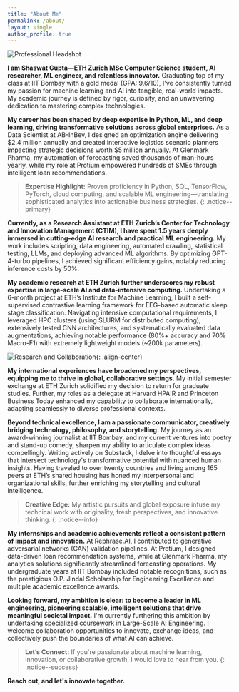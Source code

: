 ```yaml
---
title: "About Me"
permalink: /about/
layout: single
author_profile: true
---
```


![Professional Headshot](assets/about.jpg "Shaswat Gupta ETH Zurich ML Engineer")

**I am Shaswat Gupta—ETH Zurich MSc Computer Science student, AI researcher, ML engineer, and relentless innovator.** Graduating top of my class at IIT Bombay with a gold medal (GPA: 9.6/10), I've consistently turned my passion for machine learning and AI into tangible, real-world impacts. My academic journey is defined by rigor, curiosity, and an unwavering dedication to mastering complex technologies.

**My career has been shaped by deep expertise in Python, ML, and deep learning, driving transformative solutions across global enterprises.** As a Data Scientist at AB-InBev, I designed an optimization engine delivering $2.4 million annually and created interactive logistics scenario planners impacting strategic decisions worth $5 million annually. At Glenmark Pharma, my automation of forecasting saved thousands of man-hours yearly, while my role at Protium empowered hundreds of SMEs through intelligent loan recommendations.

> **Expertise Highlight:** Proven proficiency in Python, SQL, TensorFlow, PyTorch, cloud computing, and scalable ML engineering—translating sophisticated analytics into actionable business strategies.
> {: .notice--primary}

**Currently, as a Research Assistant at ETH Zurich’s Center for Technology and Innovation Management (CTIM), I have spent 1.5 years deeply immersed in cutting-edge AI research and practical ML engineering.** My work includes scripting, data engineering, automated crawling, statistical testing, LLMs, and deploying advanced ML algorithms. By optimizing GPT-4-turbo pipelines, I achieved significant efficiency gains, notably reducing inference costs by 50%.

**My academic research at ETH Zurich further underscores my robust expertise in large-scale AI and data-intensive computing.** Undertaking a 6-month project at ETH’s Institute for Machine Learning, I built a self-supervised contrastive learning framework for EEG-based automatic sleep stage classification. Navigating intensive computational requirements, I leveraged HPC clusters (using SLURM for distributed computing), extensively tested CNN architectures, and systematically evaluated data augmentations, achieving notable performance (80%+ accuracy and 70% Macro-F1) with extremely lightweight models (~200k parameters).

![Research and Collaboration](assets/stanford.webp "Shaswat Gupta collaborating on AI research at Stanford"){: .align-center}

**My international experiences have broadened my perspectives, equipping me to thrive in global, collaborative settings.** My initial semester exchange at ETH Zurich solidified my decision to return for graduate studies. Further, my roles as a delegate at Harvard HPAIR and Princeton Business Today enhanced my capability to collaborate internationally, adapting seamlessly to diverse professional contexts.

**Beyond technical excellence, I am a passionate communicator, creatively bridging technology, philosophy, and storytelling.** My journey as an award-winning journalist at IIT Bombay, and my current ventures into poetry and stand-up comedy, sharpen my ability to articulate complex ideas compellingly. Writing actively on Substack, I delve into thoughtful essays that intersect technology's transformative potential with nuanced human insights. Having traveled to over twenty countries and living among 165 peers at ETH’s shared housing has honed my interpersonal and organizational skills, further enriching my storytelling and cultural intelligence.

> **Creative Edge:** My artistic pursuits and global exposure infuse my technical work with originality, fresh perspectives, and innovative thinking.
> {: .notice--info}

**My internships and academic achievements reflect a consistent pattern of impact and innovation.** At Rephrase.AI, I contributed to generative adversarial networks (GAN) validation pipelines. At Protium, I designed data-driven loan recommendation systems, while at Glenmark Pharma, my analytics solutions significantly streamlined forecasting operations. My undergraduate years at IIT Bombay included notable recognitions, such as the prestigious O.P. Jindal Scholarship for Engineering Excellence and multiple academic excellence awards.

**Looking forward, my ambition is clear: to become a leader in ML engineering, pioneering scalable, intelligent solutions that drive meaningful societal impact.** I'm currently furthering this ambition by undertaking specialized coursework in Large-Scale AI Engineering. I welcome collaboration opportunities to innovate, exchange ideas, and collectively push the boundaries of what AI can achieve.

> **Let’s Connect:** If you're passionate about machine learning, innovation, or collaborative growth, I would love to hear from you.
> {: .notice--success}

**Reach out, and let's innovate together.**
